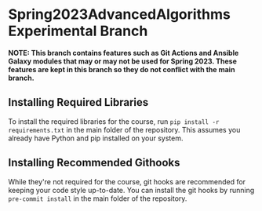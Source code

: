 # Spring2023AdvancedAlgorithms Experimental Branch
**NOTE: This branch contains features such as Git Actions and Ansible Galaxy modules that may or may not be used for Spring 2023. These features are kept in this branch so they do not conflict with the main branch.**

## Installing Required Libraries
To install the required libraries for the course, run `pip install -r requirements.txt` in the main folder of the repository. This assumes you already have Python and pip installed on your system.

## Installing Recommended Githooks
While they're not required for the course, git hooks are recommended for keeping your code style up-to-date. You can install the git hooks by running `pre-commit install` in the main folder of the repository.
